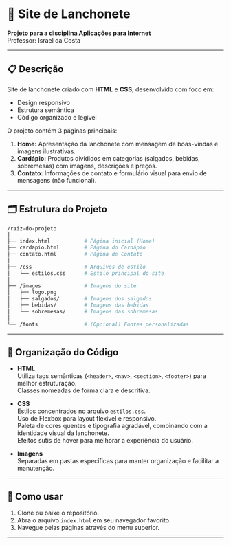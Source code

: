 # 🍔 Site de Lanchonete

**Projeto para a disciplina Aplicações para Internet**  
Professor: Israel da Costa

---

## 📋 Descrição

Site de lanchonete criado com **HTML** e **CSS**, desenvolvido com foco em:

- Design responsivo  
- Estrutura semântica  
- Código organizado e legível  

O projeto contém 3 páginas principais:

1. **Home:** Apresentação da lanchonete com mensagem de boas-vindas e imagens ilustrativas.  
2. **Cardápio:** Produtos divididos em categorias (salgados, bebidas, sobremesas) com imagens, descrições e preços.  
3. **Contato:** Informações de contato e formulário visual para envio de mensagens (não funcional).

---

## 🗂 Estrutura do Projeto

```bash
/raiz-do-projeto
│
├── index.html           # Página inicial (Home)
├── cardapio.html        # Página do Cardápio
├── contato.html         # Página de Contato
│
├── /css                 # Arquivos de estilo
│   └── estilos.css      # Estilo principal do site
│
├── /images              # Imagens do site
│   ├── logo.png
│   ├── salgados/        # Imagens dos salgados
│   ├── bebidas/         # Imagens das bebidas
│   └── sobremesas/      # Imagens das sobremesas
│
└── /fonts               # (Opcional) Fontes personalizadas
```

---

## 🧩 Organização do Código

- **HTML**  
  Utiliza tags semânticas (`<header>`, `<nav>`, `<section>`, `<footer>`) para melhor estruturação.  
  Classes nomeadas de forma clara e descritiva.

- **CSS**  
  Estilos concentrados no arquivo `estilos.css`.  
  Uso de Flexbox para layout flexível e responsivo.  
  Paleta de cores quentes e tipografia agradável, combinando com a identidade visual da lanchonete.  
  Efeitos sutis de hover para melhorar a experiência do usuário.

- **Imagens**  
  Separadas em pastas específicas para manter organização e facilitar a manutenção.

---

## 🚀 Como usar

1. Clone ou baixe o repositório.  
2. Abra o arquivo `index.html` em seu navegador favorito.  
3. Navegue pelas páginas através do menu superior.

---
